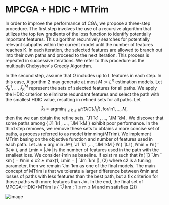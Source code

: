 # MPCGA + HDIC + MTrim

In order to improve the performance of CGA, we propose a three-step procedure. The first step involves the use of a recursive algorithm that utilizes the top few gradients of the loss function to identify potentially important features. This algorithm recursively searches for potentially relevant subpaths within the current model until the number of features reaches K. In each iteration, the selected features are allowed to branch out into their own paths and proceed to the next iteration. This process is repeated in successive iterations. We refer to this procedure as the multipath Chebyshev's Greedy Algorithm.

In the second step, assume that Ω includes up to L features in each step. In this case, Algorithm 2 may
generate at most $`M :=L^K`$  estimation models. Let ̂$`\hat{J}_K^1,...,\hat{J}_K^M`$ represent the sets of selected features for all paths. We apply the HDIC criterion to eliminate redundant features and select the path with the smallest
HDIC value, resulting in refined sets for all paths. Let
$$
\hat{k}_l = \text{argmin}_{1\leq k \leq K} HDIC(\hat{J}_K^l), \text{for} l \text{in} 1,...,M,
$$
then the we can obtain the refine sets, ̂ J1
̂
k1
, ..., ̂ JM
̂
kM
.
We discover that some paths among { ̂J1
̂
k1
, ..., ̂ JM
̂
kM
} exhibit poor performance. In the third step removes,
we remove these sets to obtains a more concise set of paths, a process referred to as model trimming(MTrim).
We implement MTrim basing on the objective function and number of features used in each path. Let
J∗ = arg min
J∈{ ̂ J1
̂
k1
,..., ̂ JM
̂
kM
}
ℓn( ̂ βJ ),
ℓmin = ℓn( ̂ βJ∗ ), and Lmin = |J∗| is the number of features used in the path with the smallest loss. We
consider ℓmin as baseline. If exist m such that
ℓn( ̂ β ̂ Jm
̂
km
) − ℓmin ≤ c2 ∗ max(1, Lmin − | ̂ Jm
̂
km
|), (2)
where c2 is a tuning parameter, then we remain ̂ Jm
̂
km
as one of the final models. The main concept
of MTrim is that we tolerate a larger difference between ℓmin and losses of paths with less features than
the best path, but a fix criterion for those paths with more features than J∗. In the end, the final set of
MPCGA+HDIC+MTrim is
{ ̂ Ĵ km ; 1 ≤ m ≤ M and m satisfies (2)}

![image](https://github.com/CKIngGroup/MPCGA/assets/117146718/a37465b6-f750-4d0d-9ae3-6757a5699e0c)
